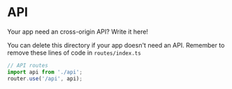 # API

Your app need an cross-origin API? Write it here!

You can delete this directory if your app doesn't need an API. Remember to remove these lines of code in `routes/index.ts`

```ts
// API routes
import api from './api';
router.use('/api', api);
```
